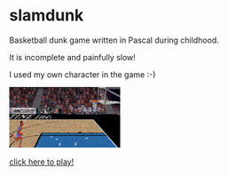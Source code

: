# slamdunk

Basketball dunk game written in Pascal during childhood.

It is incomplete and painfully slow!

I used my own character in the game :-)

<img src="slamdunk.png" style="width:200px;"/>

[click here to play!](https://blaisetine.github.io/slamdunk)

